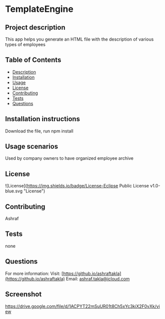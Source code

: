 # TemplateEngine
  ## Project description
  This app helps you generate an HTML file with the description of various types of employees
  ## Table of Contents
  * [Description](#description)
  * [Installation](#installation)
  * [Usage](#usage)
  * [License](#license)
  * [Contributing](#contributing)
  * [Tests](#tests)
  * [Questions](#questions)
  ## Installation instructions
  Download the file, run npm install
  ## Usage scenarios
  Used by company owners to have organized employee archive
  ## License
  ![License](https://img.shields.io/badge/License-Eclipse Public License v1.0-blue.svg "License")
  ## Contributing
  Ashraf
  ## Tests
  none
  ## Questions
  For more information:
  Visit: [https://github.io/ashraftakla](https://github.io/ashraftakla)
  Email: ashraf.takla@icloud.com

  ## Screenshot
https://drive.google.com/file/d/1ACPYT22mSuUR01t8Ch5xYc3kiX2F0vXk/view